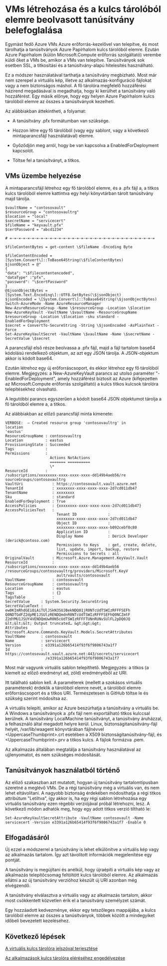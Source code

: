 <properties
    pageTitle="A tanúsítvány használatával Azure Papírhalom kulcs tárolóból elemre egy virtuális üzembe helyezéséhez |} Microsoft Azure"
    description="Megtudhatja, hogyan telepítheti a egy virtuális, és a Azure Papírhalom kulcs tárolóból elemre egy tanúsítványt behelyezése"
    services="azure-stack"
    documentationCenter=""
    authors="rlfmendes"
    manager="natmack"
    editor=""/>

<tags
    ms.service="azure-stack"
    ms.workload="na"
    ms.tgt_pltfrm="na"
    ms.devlang="na"
    ms.topic="get-started-article"
    ms.date="09/26/2016"
    ms.author="ricardom"/>

# <a name="create-vms-and-include-certificates-retrieved-from-key-vault"></a>VMs létrehozása és a kulcs tárolóból elemre beolvasott tanúsítvány belefoglalása

Egymást fedő Azure VMs Azure erőforrás-kezelővel van telepítve, és most tárolhatja a tanúsítványok Azure Papírhalom kulcs tárolóból elemre. Ezután Azure Papírhalom (külön Microsoft.Compute erőforrás szolgáltató) verembe küldi őket a VMs be, amikor a VMs van telepítve. Tanúsítványok sok esetben SSL, a titkosítási és a tanúsítvány-alapú hitelesítés használható.

Ez a módszer használatával tarthatja a tanúsítvány megbízható. Most már nem szerepel a virtuális kép, illetve az alkalmazás-konfiguráció fájlokat vagy a nem biztonságos máshol. A fő tárolóra megfelelő hozzáférési házirend megadásával is megadhatja, hogy ki kerülhet a tanúsítvány való hozzáférést. Egy másik előnye, hogy egy helyen Azure Papírhalom kulcs tárolóból elemre az összes a tanúsítványok kezelheti.

Az alábbiakban áttekintheti, a folyamat:

-   A tanúsítvány .pfx formátumban van szüksége.

-   Hozzon létre egy fő tárolóból (vagy egy sablont, vagy a következő mintaparancsfájl használatával) elemre.

-   Győződjön meg arról, hogy be van kapcsolva a EnabledForDeployment kapcsolót.

-   Töltse fel a tanúsítványt, a titkos.

## <a name="deploying-vms"></a>VMs üzembe helyezése

A mintaparancsfájl létrehoz egy fő tárolóból elemre, és a .pfx fájl a, a titkos kulcs tárolóból elemre kattintva egy helyi könyvtárban tárolt tanúsítvány majd tárolja.

    $vaultName = "contosovault"
    $resourceGroup = "contosovaultrg"
    $location = "local"
    $secretName = "servicecert"
    $fileName = "keyvault.pfx"
    $certPassword = "abcd1234"

    # =-=-=-=-=-=-=-=-=-=-=-=-=-=-=-=-=-=-=-=-=-=-=-=-=-=-=-=-=-=-=-=-=

    $fileContentBytes = get-content \$fileName -Encoding Byte

    $fileContentEncoded =
    [System.Convert\]::ToBase64String(\$fileContentBytes)
    $jsonObject = @"
    {
    "data": "\$filecontentencoded",
    "dataType" :"pfx",
    "password": "\$certPassword"
    }
    @$jsonObjectBytes = [System.Text.Encoding\]::UTF8.GetBytes(\$jsonObject)
    $jsonEncoded = \[System.Convert\]::ToBase64String(\$jsonObjectBytes)
    Switch-AzureMode -Name AzureResourceManager
    New-AzureResourceGroup -Name \$resourceGroup -Location \$location
    New-AzureKeyVault -VaultName \$vaultName -ResourceGroupName
    $resourceGroup -Location \$location -sku standard -EnabledForDeployment
    $secret = ConvertTo-SecureString -String \$jsonEncoded -AsPlainText -Force
    Set-AzureKeyVaultSecret -VaultName \$vaultName -Name \$secretName -SecretValue \$secret

A parancsfájl első része beolvassa a .pfx fájl, majd a fájl tartalom base64 kódolású rendelkező objektum, az azt egy JSON tárolja. A JSON-objektum akkor is kódolt base64.

Ezután létrehoz egy új erőforráscsoport, és ekkor létrehoz egy fő tárolóból elemre. Megjegyzés: a New-AzureKeyVault parancs az utolsó paraméter "-EnabledForDeployment", amely hozzáférést biztosít az Azure (kifejezetten az Microsoft.Compute erőforrás szolgáltató) a kulcs titkos kulcsok tárolóra telepítésekhez olvasható.

A legutóbbi parancs egyszerűen a kódolt base64 JSON objektumot tárolja a fő tárolóból elemre a, a titkos.

Az alábbiakban az előző parancsfájl minta kimenete:

    VERBOSE:  – Created resource group 'contosovaultrg' in
    location
    'eastus'
    ResourceGroupName : contosovaultrg
    Location          : eastus
    ProvisioningState : Succeeded
    Tags              :
    Permissions       :
                        Actions NotActions
                        ======= ==========
                        \*
    ResourceId        :
    /subscriptions/xxxxxxxx-xxxx-xxxx-xxxx-dd149b4aeb56/re
    sourceGroups/contosovaultrg
    VaultUri             : https://contosovault.vault.azure.net
    TenantId             : xxxxxxxx-xxxx-xxxx-xxxx-2d7cd011db47
    TenantName           : xxxxxxxx
    Sku                  : standard
    EnabledForDeployment : True
    AccessPolicies       : {xxxxxxxx-xxxx-xxxx-xxxx-2d7cd011db47}
    AccessPoliciesText   :
                           Tenant ID              :
                           xxxxxxxx-xxxx-xxxx-xxxx-2d7cd011db47
                           Object ID              :
                           xxxxxxxx-xxxx-xxxx-xxxx-b092cebf0c80
                           Application ID         :
                           Display Name           : Derick Developer  (derick@contoso.com)
                           Permissions to Keys    : get, create, delete,
                           list, update, import, backup, restore
                           Permissions to Secrets : all
    OriginalVault        : Microsoft.Azure.Management.KeyVault.Vault
    ResourceId           :
    /subscriptions/xxxxxxxx-xxxx-xxxx-xxxx-dd149b4aeb56                 
    /resourceGroups/contosovaultrg/providers/Microsoft.KeyV
                           ault/vaults/contosovault
    VaultName            : contosovault
    ResourceGroupName    : contosovaultrg
    Location             : eastus
    Tags                 : {}
    TagsTable            :
    SecretValue     : System.Security.SecureString
    SecretValueText :
    ew0KImRhdGEiOiAiTUlJSkN3SUJBekNDQ01jR0NTcUdTSWIzRFFFSEFh
    Q0NDTGdFZ2dpME1JSUlzRENDQmdnR0NTcUdTSWIzRFFFSEFhQ0NCZmtF           
    Z2dYMU1JSUY4VENDQmUwR0N5cUdTSWIzRFFFTUNnRUNvSUlFL2pDQ0JQ
    &lt;&lt;&lt; Output truncated… &gt;&gt;&gt;
    Attributes      :
    Microsoft.Azure.Commands.KeyVault.Models.SecretAttributes
    VaultName       : contosovault
    Name            : servicecert
    Version         : e3391a126b65414f93f6f9806743a1f7
    Id              :
    https://contosovault.vault.azure.net:443/secrets/servicecert
                      /e3391a126b65414f93f6f9806743a1f7

Most már vagyunk virtuális sablon telepíthető. Megjegyzés: a titkos (a kiemelt az előző eredményt ad, zöld) eredményéből az URI.

Itt található sablon kell. A paraméterek (mellett a szokásos virtuális paraméterek) érdeklik a tárolóból elemre nevét, a tárolóból elemre erőforráscsoport és a titkos URI. Természetesen is GitHub töltse le és szükség szerint módosítsa az.

A virtuális telepíti, amikor az Azure beszúrhatja a tanúsítvány a virtuális be.
A Windows a tanúsítványok a .pfx fájl nem exportálható titkos kulccsal kerülnek. A tanúsítvány LocalMachine tanúsítványt, a tanúsítvány áruházzal, a felhasználó által megadott helyre kerül. Linux, biztonságitanúsítvány-fájl helyét, /var/lib/waagent könyvtárában fájlnévvel &lt;UppercaseThumbprint&gt;.crt esetében a X509 biztonságitanúsítvány-fájl, és &lt;UppercaseThumbprint&gt;.prv a titkos kulcs.
A fájlok formázva .pem.

Az alkalmazás általában megtalálja a tanúsítvány használatával az ujjlenyomatot, és nem szükséges módosítását.

## <a name="retiring-certificates"></a>Tanúsítványok használatból történő


Az előző szakaszban azt mutatott, hogyan új tanúsítvány tartalomtípusban szeretné a meglévő VMs. De a régi tanúsítvány még a virtuális van, és nem lehet eltávolítani. A nagyobb biztonság érdekében módosíthatja a régi titkos attribútum "Letiltva", így akkor is, ha egy régi sablon létrehozása egy virtuális tanúsítvány ezen régebbi verziójával próbál létrehozni, lesz. A következő módon adhatók meg, hogy egy adott titkos verzió tiltható le:

    Set-AzureKeyVaultSecretAttribute -VaultName contosovault -Name servicecert -Version e3391a126b65414f93f6f9806743a1f7 -Enable 0

## <a name="conclusion"></a>Elfogadásáról


Új ezzel a módszerrel a tanúsítvány is lehet elkülönítve a virtuális kép vagy az alkalmazás tartalom. Így azt távolított információk megjelenítése egy pontját.

A tanúsítvány is megújítani és anélkül, hogy újraépíti a virtuális kép vagy az alkalmazás telepítőcsomag feltöltött kulcs tárolóból elemre. Az alkalmazás ellátni a az új tanúsítvány verzióhoz készült új URI azonban még elvégzendő.

A tanúsítvány elválasztva a virtuális vagy az alkalmazás tartalom, akkor most csökkentett közvetlen érik el a tanúsítvány személyzet számát.

Egy hozzáadott kedvezménye, ekkor egy tetszőleges mappájába, a kulcs tárolóból elemre az összes a tanúsítványok, többek között a mindegyiket időbeli bevezetett kezeléséhez.

## <a name="next-steps"></a>Következő lépések

[A virtuális kulcs tárolóra jelszóval terjesztése](azure-stack-kv-deploy-vm-with-secret.md)

[Az alkalmazások kulcs tárolóra eléréséhez engedélyezése](azure-stack-kv-sample-app.md)